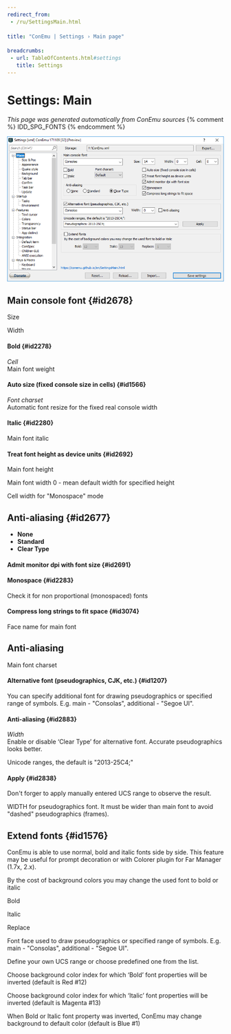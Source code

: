 ```yaml
---
redirect_from:
 - /ru/SettingsMain.html

title: "ConEmu | Settings › Main page"

breadcrumbs:
 - url: TableOfContents.html#settings
   title: Settings
---
```


# Settings: Main

*This page was generated automatically from ConEmu sources*
{% comment %} IDD_SPG_FONTS {% endcomment %}

![ConEmu Settings: Main](/img/Settings-Main.png)



## Main console font  {#id2678}



Size



Width



#### Bold  {#id2278}
*Cell*  
Main font weight

#### Auto size (fixed console size in cells)  {#id1566}
*Font charset*  
Automatic font resize for the fixed real console width

#### Italic  {#id2280}
Main font italic

#### Treat font height as device units  {#id2692}


Main font height

Main font width 0 - mean default width for specified height

Cell width for "Monospace" mode

## Anti-aliasing  {#id2677}




* **None**
* **Standard**
* **Clear Type**


#### Admit monitor dpi with font size  {#id2691}


#### Monospace  {#id2283}
Check it for non proportional (monospaced) fonts

#### Compress long strings to fit space  {#id3074}




Face name for main font

## Anti-aliasing







Main font charset

#### Alternative font (pseudographics, CJK, etc.)  {#id1207}
You can specify additional font for drawing pseudographics or specified range of symbols. E.g. main - "Consolas", additional - "Segoe UI".

#### Anti-aliasing  {#id2883}
*Width*  
Enable or disable ‘Clear Type’ for alternative font. Accurate pseudographics looks better.

Unicode ranges, the default is \"2013-25C4;\"

#### Apply  {#id2838}
Don't forger to apply manually entered UCS range to observe the result.



WIDTH for pseudographics font. It must be wider than main font to avoid "dashed" pseudographics (frames).

## Extend fonts  {#id1576}

ConEmu is able to use normal, bold and italic fonts side by side. This feature may be useful for prompt decoration or with Colorer plugin for Far Manager (1.7x, 2.x).

By the cost of background colors you may change the used font to bold or italic



Bold



Italic



Replace



Font face used to draw pseudographics or specified range of symbols. E.g. main - "Consolas", additional - "Segoe UI".

Define your own UCS range or choose predefined one from the list.

Choose background color index for which ‘Bold’ font properties will be inverted (default is Red #12)

Choose background color index for which ‘Italic’ font properties will be inverted (default is Magenta #13)

When Bold or Italic font property was inverted, ConEmu may change background to default color (default is Blue #1)

